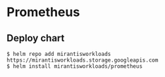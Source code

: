 # Prometheus

## Deploy chart
```console
$ helm repo add mirantisworkloads https://mirantisworkloads.storage.googleapis.com
$ helm install mirantisworkloads/prometheus
```
